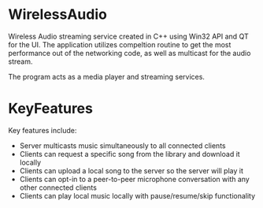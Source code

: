 # WirelessAudio
Wireless Audio streaming service created in C++ using Win32 API and QT for the UI. The application utilizes compeltion routine to get the most performance out of the networking code, as well as multicast for the audio stream.

The program acts as a media player and streaming services.

# KeyFeatures
Key features include:
* Server multicasts music simultaneously to all connected clients
* Clients can request a specific song from the library and download it locally
* Clients can upload a local song to the server so the server will play it
* Clients can opt-in to a peer-to-peer microphone conversation with any other connected clients
* Clients can play local music locally with pause/resume/skip functionality
